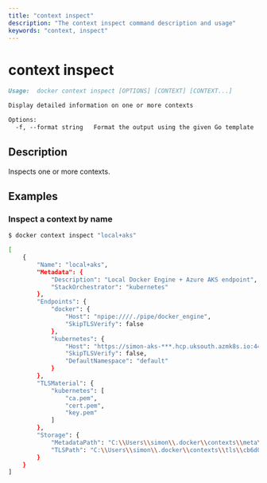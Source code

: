 ```yaml
---
title: "context inspect"
description: "The context inspect command description and usage"
keywords: "context, inspect"
---
```


<!-- This file is maintained within the docker/cli GitHub
     repository at https://github.com/docker/cli/. Make all
     pull requests against that repo. If you see this file in
     another repository, consider it read-only there, as it will
     periodically be overwritten by the definitive file. Pull
     requests which include edits to this file in other repositories
     will be rejected.
-->

# context inspect

```markdown
Usage:  docker context inspect [OPTIONS] [CONTEXT] [CONTEXT...]

Display detailed information on one or more contexts

Options:
  -f, --format string   Format the output using the given Go template
```

## Description

Inspects one or more contexts.

## Examples

### Inspect a context by name

```bash
$ docker context inspect "local+aks"

[
    {
        "Name": "local+aks",
        "Metadata": {
            "Description": "Local Docker Engine + Azure AKS endpoint",
            "StackOrchestrator": "kubernetes"
        },
        "Endpoints": {
            "docker": {
                "Host": "npipe:////./pipe/docker_engine",
                "SkipTLSVerify": false
            },
            "kubernetes": {
                "Host": "https://simon-aks-***.hcp.uksouth.azmk8s.io:443",
                "SkipTLSVerify": false,
                "DefaultNamespace": "default"
            }
        },
        "TLSMaterial": {
            "kubernetes": [
                "ca.pem",
                "cert.pem",
                "key.pem"
            ]
        },
        "Storage": {
            "MetadataPath": "C:\\Users\\simon\\.docker\\contexts\\meta\\cb6d08c0a1bfa5fe6f012e61a442788c00bed93f509141daff05f620fc54ddee",
            "TLSPath": "C:\\Users\\simon\\.docker\\contexts\\tls\\cb6d08c0a1bfa5fe6f012e61a442788c00bed93f509141daff05f620fc54ddee"
        }
    }
]
```